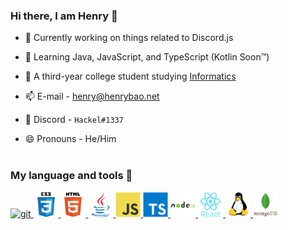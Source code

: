 ### Hi there, I am Henry 👋
- 🔭 Currently working on things related to Discord.js

- 🌱 Learning Java, JavaScript, and TypeScript (Kotlin Soon™)

- 🏫 A third-year college student studying [Informatics](https://en.wikipedia.org/wiki/Informatics)

- 📫 E-mail - [henry@henrybao.net](mailto:henry@henrybao.net?subject=[GitHub])

- 👾 Discord - `Hackel#1337`

- 😄 Pronouns - He/Him
<br></br>
### My language and tools 🔨
<p align="left">
    <a href="https://git-scm.com/" target="_blank">
        <img
            src="https://www.vectorlogo.zone/logos/git-scm/git-scm-icon.svg"
            alt="git"
            width="40"
            height="40"
        />
    </a>
    <a href="https://www.w3schools.com/css/" target="_blank">
        <img
            src="https://raw.githubusercontent.com/devicons/devicon/master/icons/css3/css3-original-wordmark.svg"
            alt="css3"
            width="40"
            height="40"
        />
    </a>
    <a href="https://www.w3.org/html/" target="_blank">
        <img
            src="https://raw.githubusercontent.com/devicons/devicon/master/icons/html5/html5-original-wordmark.svg"
            alt="html5"
            width="40"
            height="40"
        />
    </a>
    <a href="https://www.java.com" target="_blank">
        <img
            src="https://raw.githubusercontent.com/devicons/devicon/master/icons/java/java-original.svg"
            alt="java"
            width="40"
            height="40"
        />
    </a>
    <a href="https://developer.mozilla.org/en-US/docs/Web/JavaScript" target="_blank">
        <img
            src="https://raw.githubusercontent.com/devicons/devicon/master/icons/javascript/javascript-original.svg"
            alt="javascript"
            width="40"
            height="40"
        />
    </a>
    <a href="https://www.typescriptlang.org/" target="_blank">
        <img
            src="https://raw.githubusercontent.com/devicons/devicon/master/icons/typescript/typescript-original.svg"
            alt="typescript"
            width="40"
            height="40"
        />
    </a>
    <a href="https://nodejs.org" target="_blank">
        <img
            src="https://raw.githubusercontent.com/devicons/devicon/master/icons/nodejs/nodejs-original-wordmark.svg"
            alt="nodejs"
            width="40"
            height="40"
        />
    </a>
    <a href="https://reactjs.org/" target="_blank">
        <img
            src="https://raw.githubusercontent.com/devicons/devicon/master/icons/react/react-original-wordmark.svg"
            alt="react"
            width="40"
            height="40"
        />
    </a>
    <a href="https://www.linux.org/" target="_blank">
        <img
            src="https://raw.githubusercontent.com/devicons/devicon/master/icons/linux/linux-original.svg"
            alt="linux"
            width="40"
            height="40"
        />
    </a>
    <a href="https://www.mongodb.com/" target="_blank">
        <img
            src="https://raw.githubusercontent.com/devicons/devicon/master/icons/mongodb/mongodb-original-wordmark.svg"
            alt="mongodb"
            width="40"
            height="40"
        />
    </a>
</p>
